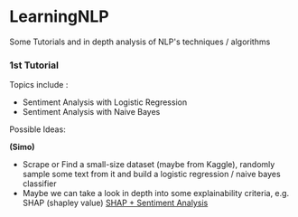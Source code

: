 # LearningNLP
Some Tutorials and in depth analysis of NLP's techniques / algorithms


### 1st Tutorial 

Topics include : 
* Sentiment Analysis with Logistic Regression 
* Sentiment Analysis with Naive Bayes 

Possible Ideas: 

**(Simo)** 
* Scrape or Find a small-size dataset (maybe from Kaggle), randomly sample some text from it and build a logistic regression / naive bayes classifier 
* Maybe we can take a look in depth into some explainability criteria, e.g. SHAP (shapley value) [SHAP + Sentiment Analysis](https://slundberg.github.io/shap/notebooks/linear_explainer/Sentiment%20Analysis%20with%20Logistic%20Regression.html) 
